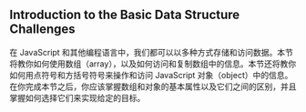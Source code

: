 ## Introduction to the Basic Data Structure Challenges

在 JavaScript 和其他编程语言中，我们都可以以多种方式存储和访问数据。本节将教你如何使用数组（array），以及如何访问和复制数组中的信息。本节还将教你如何用点符号和方括号符号来操作和访问 JavaScript 对象（object）中的信息。在你完成本节之后，你应该掌握数组和对象的基本属性以及它们之间的区别，并且掌握如何选择它们来实现给定的目标。